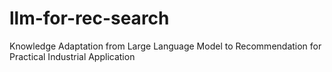 # llm-for-rec-search
Knowledge Adaptation from Large Language Model to Recommendation for Practical Industrial Application
